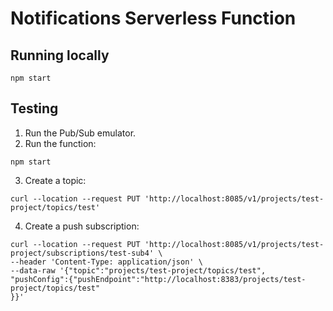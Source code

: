 # Notifications Serverless Function

## Running locally

`npm start`

## Testing

1. Run the Pub/Sub emulator.
2. Run the function:

`npm start`

3. Create a topic:

```console
curl --location --request PUT 'http://localhost:8085/v1/projects/test-project/topics/test'
```

4. Create a push subscription:

```console
curl --location --request PUT 'http://localhost:8085/v1/projects/test-project/subscriptions/test-sub4' \
--header 'Content-Type: application/json' \
--data-raw '{"topic":"projects/test-project/topics/test",
"pushConfig":{"pushEndpoint":"http://localhost:8383/projects/test-project/topics/test"
}}'
```

